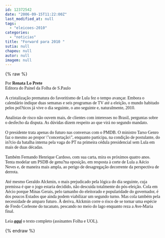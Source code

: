 ```yaml
---
id: 12372542
date: "2006-09-15T11:22:00Z"
last_modified_at: null
tags:
  - "eleicoes-2010"
categories:
  - "noticias"
title: "Forward para 2010 "
sutia: null
chapeu: null
autor: null
imagem: null
---
```

{% raw %}
<p><P><FONT face=Verdana>Por <STRONG>Renata Lo Prete</STRONG><BR>Editora do Painel da Folha de S.Paulo<BR><BR>A cristalização prematura do favoritismo de Lula fez o tempo avançar. Embora o calendário indique duas semanas e seis programas de TV até a eleição, o mundo habitado pelos pol?ticos já vive o dia seguinte, o ano seguinte e, naturalmente, 2010.<BR><BR>Analistas de risco não ouvem mais, de clientes com interesses no Brasil, perguntas sobre o desfecho da disputa. As dúvidas dizem respeito ao que virá no segundo mandato. <BR><BR>O presidente trata apenas do futuro nas conversas com o PMDB. O ministro Tarso Genro faz o mesmo ao propor \"concertação\", enquanto participa, na condição de postulante, do in?cio da batalha interna pela vaga do PT na primeira cédula presidencial sem Lula em mais de duas décadas. <BR><BR>Também Fernando Henrique Cardoso, com sua carta, mira os próximos quatro anos. Tenta modelar um PSDB de genu?na oposição, em resposta à corte de Lula a Aécio Neves e, de maneira mais ampla, ao perigo de desagregação decorrente da perspectiva de derrota. <BR><BR>Até mesmo Geraldo Alckmin, o mais prejudicado pela lógica do dia seguinte, cuja premissa é que o jogo estaria decidido, não descuida totalmente do pós-eleição. Cola em Aécio porque Minas Gerais, pelo tamanho do eleitorado e popularidade do governador, é dos poucos Estados que ainda podem viabilizar um segundo turno. Mas cola também pela necessidade de amparo futuro. À deriva, Alckmin corre o risco de se tornar uma espécie de Fredo Corleone do tucanato, pescando no meio do lago enquanto reza a Ave-Maria final. <BR><BR>Leia <STRONG><EM><A href=\"https://www1.folha.uol.com.br/fsp/brasil/fc1509200610.htm\" target=_blank>aqui</A></EM></STRONG> o texto completo (assinantes Folha e UOL).</FONT></P> </p>
{% endraw %}